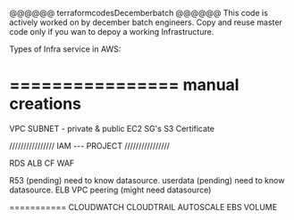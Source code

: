 @@@@@@ terraformcodesDecemberbatch @@@@@@
This code is actively worked on by december batch engineers.
Copy and reuse master code only if you wan to depoy a working Infrastructure.

Types of Infra service in AWS:

================
manual creations
================

VPC
SUBNET - private & public
EC2
SG's
S3
Certificate

////////////////
IAM --- PROJECT
////////////////

RDS
ALB
CF
WAF

R53         (pending) need to know datasource.
userdata    (pending) need to know datasource.
ELB
VPC peering (might need datasource)


===========
CLOUDWATCH
CLOUDTRAIL
AUTOSCALE
EBS VOLUME

